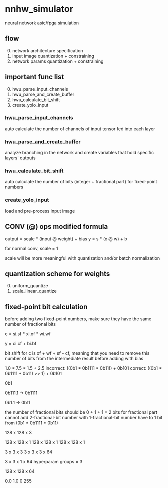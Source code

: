 # nnhw_simulator
 neural network asic/fpga simulation

## flow
0. network architecture specification
1. input image quantization + constraining
2. network params quantization + constraining

## important func list
0. hwu_parse_input_channels
1. hwu_parse_and_create_buffer
2. hwu_calculate_bit_shift
3. create_yolo_input

### hwu_parse_input_channels
auto calculate the number of channels of input tensor fed into each layer

### hwu_parse_and_create_buffer
analyze branching in the network and create variables that hold specific layers' outputs

### hwu_calculate_bit_shift
auto calculate the number of bits (integer + fractional part) for fixed-point numbers

### create_yolo_input
load and pre-process input image

## CONV (@) ops modified formula

output = scale * (input @ weight) + bias
y = s * (x @ w) + b

for normal conv, scale = 1

scale will be more meaningful with quantization and/or batch normalization

## quantization scheme for weights
0. uniform_quantize
1. scale_linear_quantize

## fixed-point bit calculation

before adding two fixed-point numbers, make sure they have the same number of fractional bits

c = si.sf * xi.xf * wi.wf

y = ci.cf + bi.bf

bit shift for c is xf + wf + sf - cf, meaning that you need to remove this number of bits
from the intermediate result before adding with bias

1.0 * 7.5 * 1.5 + 2.5
incorrect: ((0b1 * 0b1111 * 0b11)) + 0b101
correct: ((0b1 * 0b1111 * 0b11) >> 1) + 0b101

0b1

0b111.1 -> 0b1111

0b1.1 -> 0b11

the number of fractional bits should be 0 + 1 + 1 = 2 bits for fractional part
cannot add 2-fractional-bit number with 1-fractional-bit number
have to 1 bit from (0b1 * 0b1111 * 0b11)

128 x 128 x 3

128 x 128 x 1
128 x 128 x 1
128 x 128 x 1

3 x 3 x 3
3 x 3 x 3 x 64 

3 x 3 x 1 x 64 hyperparam groups = 3

128 x 128 x 64

0.0 1.0
0 255